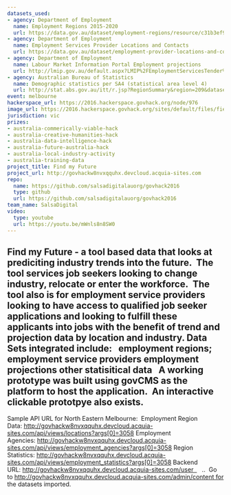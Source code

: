 ```yaml
---
datasets_used:
- agency: Department of Employment
  name: Employment Regions 2015-2020
  url: https://data.gov.au/dataset/employment-regions/resource/c31b3ef9-33e0-47bf-b2b3-cd3c14043263
- agency: Department of Employment
  name: Employment Services Provider Locations and Contacts
  url: https://data.gov.au/dataset/employment-provider-locations-and-contacts/resource/d9c69f98-f0af-4db8-b598-513e1da748ce
- agency: Department of Employment
  name: Labour Market Information Portal Employment projections
  url: http://lmip.gov.au/default.aspx?LMIP%2FEmploymentServicesTender%2FVictoriaTasmania
- agency: Australian Bureau of Statistics
  name: Demographic statistics per SA4 (statistical area level 4)
  url: http://stat.abs.gov.au/itt/r.jsp?RegionSummary&region=209&dataset=ABS_REGIONAL_ASGS&geoconcept=REGION&measure=MEASURE&datasetASGS=ABS_REGIONAL_ASGS&datasetLGA=ABS_NRP9_LGA&regionLGA=REGION&regionASGS=REGION
event: melbourne
hackerspace_url: https://2016.hackerspace.govhack.org/node/976
image_url: https://2016.hackerspace.govhack.org/sites/default/files/field/image/fmf-logo.png
jurisdiction: vic
prizes:
- australia-commerically-viable-hack
- australia-creative-humanities-hack
- australia-data-intelligence-hack
- australia-future-australia-hack
- australia-local-industry-activity
- australia-training-data
project_title: Find my Future
project_url: http://govhackw8nvxqquhx.devcloud.acquia-sites.com
repo:
  name: https://github.com/salsadigitalauorg/govhack2016
  type: github
  url: https://github.com/salsadigitalauorg/govhack2016
team_name: SalsaDigital
video:
  type: youtube
  url: https://youtu.be/mWnls8n8SW0
---
```


Find my Future - a tool based data that looks at prediciting industry trends into the future.  The tool services job seekers looking to change industry, relocate or enter the workforce.  The tool also is for employment service providers looking to have access to qualified job seeker applications and looking to fulfill these applicants into jobs with the benefit of trend and projection data by location and industry.
Data Sets integrated include:
 
employment regions;
employment service providers
employment projections
other statisitical data
 
A working prototype was built using govCMS as the platform to host the application.  An interactive clickable prototpye also exists.
---
Sample API URL for North Eastern Melbourne: 
Employment Region Data: http://govhackw8nvxqquhx.devcloud.acquia-sites.com/api/views/locations?args[0]=3058
Employment Agencies: http://govhackw8nvxqquhx.devcloud.acquia-sites.com/api/views/employment_agencies?args[0]=3058
Region Statistics: http://govhackw8nvxqquhx.devcloud.acquia-sites.com/api/views/employment_statistics?args[0]=3058
Backend URL: http://govhackw8nvxqquhx.devcloud.acquia-sites.com/user     ..  Go to http://govhackw8nvxqquhx.devcloud.acquia-sites.com/admin/content for the datasets imported.